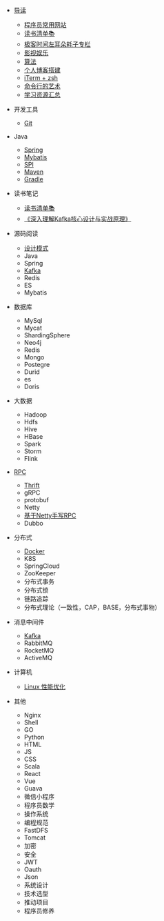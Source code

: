 * [导读](/home)
  * [程序员常用网站](pages/head/website)
  * [读书清单📚](pages/book)
  * [极客时间左耳朵耗子专栏](pages/head/list)
  * [影视娱乐](pages/head/video)
  * [算法](pages/head/algorithm)
  * [个人博客搭建](pages/head/blog)
  * [iTerm + zsh](pages/head/zsh)
  * [命令行的艺术](pages/linux/command)
  * [学习资源汇总](pages/head/source)

* 开发工具
  * [Git](pages/java/git)

* Java
  * [Spring](pages/spring/)
  * [Mybatis](pages/mybatis/)
  * [SPI](pages/java/spi)
  * [Maven]()
  * [Gradle](pages/build/conf)

* 读书笔记
  * [读书清单📚](pages/book)
  * [《深入理解Kafka核心设计与实战原理》](pages/kafka/)

* 源码阅读
  * [设计模式](pages/design/)
  * Java
  * Spring
  * [Kafka](pages/kafka)
  * Redis
  * ES
  * Mybatis
  
* 数据库
  * MySql
  * Mycat
  * ShardingSphere
  * Neo4j
  * Redis
  * Mongo
  * Postegre
  * Durid
  * es
  * Doris

* 大数据
  * Hadoop
  * Hdfs
  * Hive
  * HBase
  * Spark
  * Storm
  * Flink

* [RPC](pages/rpc/rpc)
  * [Thrift](pages/rpc/thrift)
  * gRPC
  * protobuf
  * Netty
  * [基于Netty手写RPC](pages/rpc/netty-rpc)
  * Dubbo  

* 分布式
  * [Docker](pages/docker/)
  * K8S
  * SpringCloud
  * ZooKeeper
  * 分布式事务
  * 分布式锁
  * 链路追踪
  * 分布式理论（一致性，CAP，BASE，分布式事物）
  
* 消息中间件 
  * [Kafka](pages/kafka/)
  * RabbitMQ
  * RocketMQ
  * ActiveMQ

* 计算机
  * [Linux 性能优化](pages/linux/)

* 其他
  * Nginx
  * Shell
  * GO
  * Python
  * HTML
  * JS
  * CSS
  * Scala
  * React
  * Vue
  * Guava
  * 微信小程序
  * 程序员数学
  * 操作系统
  * 编程规范
  * FastDFS
  * Tomcat
  * 加密
  * 安全
  * JWT
  * Oauth
  * Json
  * 系统设计
  * 技术选型
  * 推动项目
  * 程序员修养
